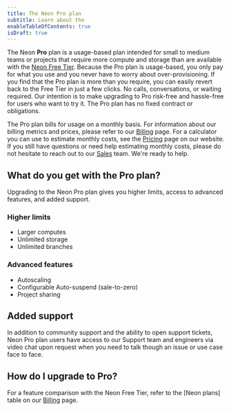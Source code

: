 ```yaml
---
title: The Neon Pro plan
subtitle: Learn about the 
enableTableOfContents: true
isDraft: true
---
```


The Neon **Pro** plan is a usage-based plan intended for small to medium teams or projects that require more compute and storage than are available with the [Neon Free Tier](../introduction/technical-preview-free-tier). Because the Pro plan is usage-based, you only pay for what you use and you never have to worry about over-provisioning. If you find that the Pro plan is more than you require, you can easily revert back to the Free Tier in just a few clicks. No calls, conversations, or waiting required. Our intention is to make upgrading to Pro risk-free and hassle-free for users who want to try it. The Pro plan has no fixed contract or obligations.

The Pro plan bills for usage on a monthly basis. For information about our billing metrics and prices, please refer to our [Billing](../introduction/billing) page. For a calculator you can use to estimate monthly costs, see the [Pricing](https://neon.tech/pricing) page on our website. If you still have questions or need help estimating monthly costs, please do not hesitate to reach out to our [Sales](https://neon.tech/contact-sales) team. We're ready to help.

## What do you get with the Pro plan?

Upgrading to the Neon Pro plan gives you higher limits, access to advanced features, and added support.

### Higher limits

- Larger computes
- Unlimited storage
- Unlimited branches

### Advanced features

- Autoscaling
- Configurable Auto-suspend (sale-to-zero)
- Project sharing

## Added support

In addition to community support and the ability to open support tickets, Neon Pro plan users have access to our Support team and engineers via video chat upon request when you need to talk though an issue or use case face to face.

## How do I upgrade to Pro?

For a feature comparison with the Neon Free Tier, refer to the [Neon plans] table on our [Billing](../introduction/billing) page.





